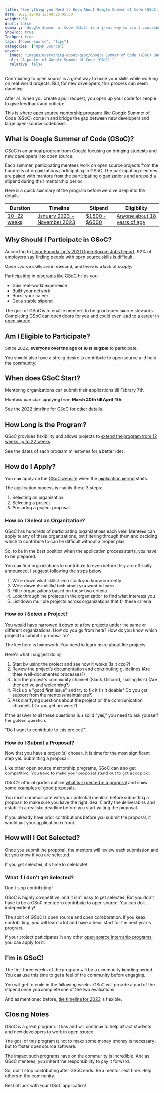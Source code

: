 ```yaml
---
title: "Everything you Need to Know About Google Summer of Code (GSoC): Important Dates, Eligibility, Application, Getting Selected and Other Tips"
date: 2021-12-02T12:49:25+05:30
weight: 60
draft: false
summary: "Google Summer of Code (GSoC) is a great way to start contributing to open source while getting paid to do so. This article dives deep into everything GSoC from the application procedure to tips from real experience on being successful"
ShowToc: true
TocOpen: true
tags: ["open-source", "tips"]
categories: ["Open Source"]
cover:
  image: "images/everything-about-gsoc/Google Summer of Code (GSoC) Banner.png"
  alt: "A poster of Google Summer of Code (GSoC)."
  relative: false
---
```


Contributing to open source is a great way to hone your skills while working on real-world projects. But, for new developers, this process can seem daunting.

After all, when you create a pull request, you open up your code for people to give feedback and criticize.

This is where [open source mentorship programs](../open-source-internship-programs) like Google Summer of Code (GSoC) come in and bridge the gap between new developers and large open-source codebases.

## What is Google Summer of Code (GSoC)?

GSoC is an annual program from Google focusing on bringing students and new developers into open source.

Each summer, participating mentees work on open source projects from the hundreds of organizations participating in GSoC. The participating mentees are paired with mentors from the participating organizations and are paid a stipend during their mentorship period.

Here is a quick summary of the program before we dive deep into the details.

| Duration                                                                                               | Timeline                                                                                | Stipend                                                                                                    | Eligibility                                                               |
| ------------------------------------------------------------------------------------------------------ | --------------------------------------------------------------------------------------- | ---------------------------------------------------------------------------------------------------------- | ------------------------------------------------------------------------- |
| [10-22 weeks](https://opensource.googleblog.com/2022/11/get-ready-for-google-summer-of-code-2023.html) | [January 2023 - November 2023](https://developers.google.com/open-source/gsoc/timeline) | [$1500 - $6600](https://developers.google.com/open-source/gsoc/help/student-stipends#total_stipend_amount) | [Anyone about 18 years of age](https://summerofcode.withgoogle.com/rules) |

## Why Should I Participate in GSoC?

According to [Linux Foundation\'s 2021 Open Source Jobs Report](https://www.linuxfoundation.org/tools/the-2021-open-source-jobs-report/), 92% of employers say finding people with open source skills is difficult.

Open source skills are in demand, and there is a lack of supply.

Participating in [programs like GSoC](../open-source-internship-programs) helps you:

- Gain real-world experience
- Build your network
- Boost your career
- Get a stable stipend

The goal of GSoC is to enable mentees to be good open source stewards. Completing GSoC can open doors for you and could even lead to a [career in open source](../building-your-career-in-open-source).

## Am I Eligible to Participate?

Since 2022, **everyone over the age of 18 is eligible** to participate.

You should also have a strong desire to contribute to open source and help the community!

## When does GSoC Start?

Mentoring organizations can submit their applications till Febrary 7th.

Mentees can start applying from **March 20th till April 4th**.

See the [2022 timeline for GSoC](https://developers.google.com/open-source/gsoc/timeline) for other details.

## How Long is the Program?

GSoC provides flexibility and allows projects to [extend the program from 12 weeks up to 22 weeks](https://opensource.googleblog.com/2023/01/mentor-organization-applications-are-open-for-google-summer-of-code-2023.html).

See the dates of each [program milestones](https://developers.google.com/open-source/gsoc/timeline) for a better idea.

## How do I Apply?

You can apply on the [GSoC website](https://summerofcode.withgoogle.com/) when the [application period](#when-does-gsoc-start) starts.

The application process is mainly these 3 steps:

1. Selecting an organization
2. Selecting a project
3. Preparing a project proposal

### How do I Select an Organization?

GSoC has [hundreds of participating organizations](https://summerofcode.withgoogle.com/archive/2021/organizations/) each year. Mentees can apply to any of these organizations, but filtering through them and deciding which to contribute to can be difficult without a proper plan.

So, to be in the best position when the application process starts, you have to be prepared.

You can find organizations to contribute to even before they are officially announced. I suggest following the steps below:

1. Write down what skills/ tech stack you know currently
2. Write down the skills/ tech stack you want to learn
3. Filter organizations based on these two criteria
4. Look through the projects in the organization to find what interests you
5. List down multiple projects across organizations that fit these criteria

### How do I Select a Project?

You would have narrowed it down to a few projects under the same or different organizations. How do you go from here? How do you know which project to submit a proposal to?

The key here is homework. You need to learn more about the projects.

Here's what I suggest doing:

1. Start by using the project and see how it works (Is it cool?)
2. Review the project’s documentation and contributing guidelines (Are there well-documented processes?)
3. Join the project's community channel (Slack, Discord, mailing lists) (Are they active and welcoming?)
4. Pick up a "good first issue" and try to fix it (Is it doable? Do you get support from the mentors/maintainers?)
5. Ask clarifying questions about the project on the communication channels (Do you get answers?)

If the answer to all these questions is a solid “yes,” you need to ask yourself the golden question.

“Do I want to contribute to this project?”.

### How do I Submit a Proposal?

Now that you have a project(s) chosen, it is time for the most significant step yet. Submitting a proposal.

Like other open source mentorship programs, GSoC can also get competitive. You have to make your proposal stand out to get accepted.

GSoC's official guides outline [what is expected in a proposal](https://google.github.io/gsocguides/student/writing-a-proposal#elements-of-a-quality-proposal) and show some [examples of good proposals](https://google.github.io/gsocguides/student/proposal-example-1).

You must communicate with your potential mentors before submitting a proposal to make sure you have the right idea. Clarify the deliverables and establish a realistic deadline before you start writing the proposal.

If you already have prior contributions before you submit the proposal, it would put your application in front.

## How will I Get Selected?

Once you submit the proposal, the mentors will review each submission and let you know if you are selected.

If you get selected, it's time to celebrate!

### What if I don't get Selected?

Don't stop contributing!

GSoC is highly competitive, and it isn't easy to get selected. But you don't have to be a GSoC mentee to contribute to open source. You can do it independently!

The spirit of GSoC is open source and open collaboration. If you keep contributing, you will learn a lot and have a head start for the next year's program.

If your project participates in any other [open source internship programs](../open-source-internship-programs), you can apply for it.

## I'm in GSoC!

The first three weeks of the program will be a community bonding period. You can use this time to get a feel of the community before engaging.

You will get to code in the following weeks. GSoC will provide a part of the stipend once you complete one of the two evaluations.

And as mentioned before, [the timeline for 2023](#how-long-is-the-program) is flexible.

## Closing Notes

GSoC is a great program. It has and will continue to help attract students and new developers to work in open source.

The goal of this program is not to make some money (money is necessary) but to foster open source software.

The impact such programs have on the community is incredible. And as GSoC mentees, you inherit the responsibility to pay it forward.

So, don't stop contributing after GSoC ends. Be a mentor next time. Help others in the community.

Best of luck with your GSoC application!
